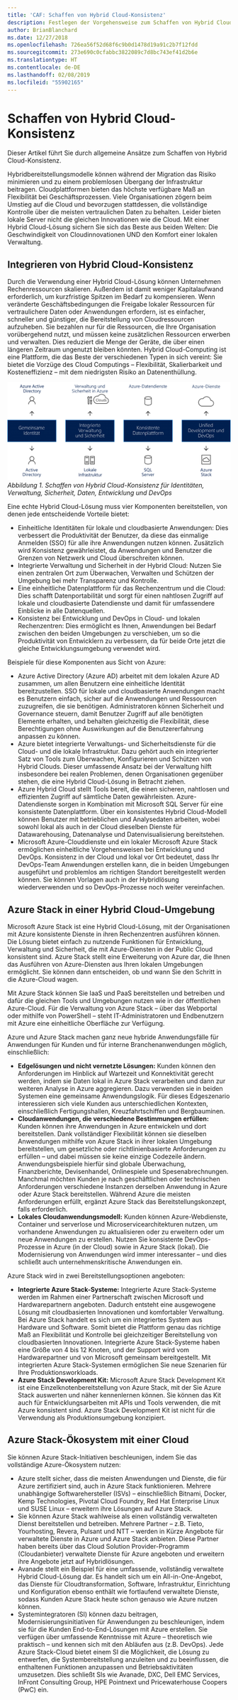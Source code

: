 ```yaml
---
title: 'CAF: Schaffen von Hybrid Cloud-Konsistenz'
description: Festlegen der Vorgehensweise zum Schaffen von Hybrid Cloud-Konsistenz
author: BrianBlanchard
ms.date: 12/27/2018
ms.openlocfilehash: 726ea56f52d68f6c9b0d1478d19a91c2b7f12fdd
ms.sourcegitcommit: 273e690c0cfabbc3822089c7d8bc743ef41d2b6e
ms.translationtype: HT
ms.contentlocale: de-DE
ms.lasthandoff: 02/08/2019
ms.locfileid: "55902165"
---
```

# <a name="create-hybrid-cloud-consistency"></a>Schaffen von Hybrid Cloud-Konsistenz

Dieser Artikel führt Sie durch allgemeine Ansätze zum Schaffen von Hybrid Cloud-Konsistenz.

Hybridbereitstellungsmodelle können während der Migration das Risiko minimieren und zu einem problemlosen Übergang der Infrastruktur beitragen. Cloudplattformen bieten das höchste verfügbare Maß an Flexibilität bei Geschäftsprozessen. Viele Organisationen zögern beim Umstieg auf die Cloud und bevorzugen stattdessen, die vollständige Kontrolle über die meisten vertraulichen Daten zu behalten. Leider bieten lokale Server nicht die gleichen Innovationen wie die Cloud. Mit einer Hybrid Cloud-Lösung sichern Sie sich das Beste aus beiden Welten: Die Geschwindigkeit von Cloudinnovationen UND den Komfort einer lokalen Verwaltung.

## <a name="integrate-hybrid-cloud-consistency"></a>Integrieren von Hybrid Cloud-Konsistenz

Durch die Verwendung einer Hybrid Cloud-Lösung können Unternehmen Rechenressourcen skalieren. Außerdem ist damit weniger Kapitalaufwand erforderlich, um kurzfristige Spitzen im Bedarf zu kompensieren. Wenn veränderte Geschäftsbedingungen die Freigabe lokaler Ressourcen für vertraulichere Daten oder Anwendungen erfordern, ist es einfacher, schneller und günstiger, die Bereitstellung von Cloudressourcen aufzuheben. Sie bezahlen nur für die Ressourcen, die Ihre Organisation vorübergehend nutzt, und müssen keine zusätzlichen Ressourcen erwerben und verwalten. Dies reduziert die Menge der Geräte, die über einen längeren Zeitraum ungenutzt bleiben könnten. Hybrid Cloud-Computing ist eine Plattform, die das Beste der verschiedenen Typen in sich vereint: Sie bietet die Vorzüge des Cloud Computings – Flexibilität, Skalierbarkeit und Kosteneffizienz – mit dem niedrigsten Risiko an Datenenthüllung.

![Schaffen von Hybrid Cloud-Konsistenz für Identitäten, Verwaltung, Sicherheit, Daten, Entwicklung und DevOps](../../_images/hybrid-consistency.png)
*Abbildung 1. Schaffen von Hybrid Cloud-Konsistenz für Identitäten, Verwaltung, Sicherheit, Daten, Entwicklung und DevOps*

Eine echte Hybrid Cloud-Lösung muss vier Komponenten bereitstellen, von denen jede entscheidende Vorteile bietet:

- Einheitliche Identitäten für lokale und cloudbasierte Anwendungen: Dies verbessert die Produktivität der Benutzer, da diese das einmalige Anmelden (SSO) für alle ihre Anwendungen nutzen können. Zusätzlich wird Konsistenz gewährleistet, da Anwendungen und Benutzer die Grenzen von Netzwerk und Cloud überschreiten können.
- Integrierte Verwaltung und Sicherheit in der Hybrid Cloud: Nutzen Sie einen zentralen Ort zum Überwachen, Verwalten und Schützen der Umgebung bei mehr Transparenz und Kontrolle.
- Eine einheitliche Datenplattform für das Rechenzentrum und die Cloud: Dies schafft Datenportabilität und sorgt für einen nahtlosen Zugriff auf lokale und cloudbasierte Datendienste und damit für umfassendere Einblicke in alle Datenquellen.
- Konsistenz bei Entwicklung und DevOps in Cloud- und lokalen Rechenzentren: Dies ermöglicht es Ihnen, Anwendungen bei Bedarf zwischen den beiden Umgebungen zu verschieben, um so die Produktivität von Entwicklern zu verbessern, da für beide Orte jetzt die gleiche Entwicklungsumgebung verwendet wird.
  
Beispiele für diese Komponenten aus Sicht von Azure:

- Azure Active Directory (Azure AD) arbeitet mit dem lokalen Azure AD zusammen, um allen Benutzern eine einheitliche Identität bereitzustellen. SSO für lokale und cloudbasierte Anwendungen macht es Benutzern einfach, sicher auf die Anwendungen und Ressourcen zuzugreifen, die sie benötigen. Administratoren können Sicherheit und Governance steuern, damit Benutzer Zugriff auf alle benötigten Elemente erhalten, und behalten gleichzeitig die Flexibilität, diese Berechtigungen ohne Auswirkungen auf die Benutzererfahrung anpassen zu können.
- Azure bietet integrierte Verwaltungs- und Sicherheitsdienste für die Cloud- und die lokale Infrastruktur. Dazu gehört auch ein integrierter Satz von Tools zum Überwachen, Konfigurieren und Schützen von Hybrid Clouds. Dieser umfassende Ansatz bei der Verwaltung hilft insbesondere bei realen Problemen, denen Organisationen gegenüber stehen, die eine Hybrid Cloud-Lösung in Betracht ziehen.
- Azure Hybrid Cloud stellt Tools bereit, die einen sicheren, nahtlosen und effizienten Zugriff auf sämtliche Daten gewährleisten. Azure-Datendienste sorgen in Kombination mit Microsoft SQL Server für eine konsistente Datenplattform. Über ein konsistentes Hybrid Cloud-Modell können Benutzer mit betrieblichen und Analysedaten arbeiten, wobei sowohl lokal als auch in der Cloud dieselben Dienste für Datawarehousing, Datenanalyse und Datenvisualisierung bereitstehen.
- Microsoft Azure-Clouddienste und ein lokaler Microsoft Azure Stack ermöglichen einheitliche Vorgehensweisen bei Entwicklung und DevOps. Konsistenz in der Cloud und lokal vor Ort bedeutet, dass Ihr DevOps-Team Anwendungen erstellen kann, die in beiden Umgebungen ausgeführt und problemlos am richtigen Standort bereitgestellt werden können. Sie können Vorlagen auch in der Hybridlösung wiederverwenden und so DevOps-Prozesse noch weiter vereinfachen.

## <a name="azure-stack-in-a-hybrid-cloud-environment"></a>Azure Stack in einer Hybrid Cloud-Umgebung

Microsoft Azure Stack ist eine Hybrid Cloud-Lösung, mit der Organisationen mit Azure konsistente Dienste in ihren Rechenzentren ausführen können. Die Lösung bietet einfach zu nutzende Funktionen für Entwicklung, Verwaltung und Sicherheit, die mit Azure-Diensten in der Public Cloud konsistent sind. Azure Stack stellt eine Erweiterung von Azure dar, die Ihnen das Ausführen von Azure-Diensten aus Ihren lokalen Umgebungen ermöglicht. Sie können dann entscheiden, ob und wann Sie den Schritt in die Azure-Cloud wagen.

Mit Azure Stack können Sie IaaS und PaaS bereitstellen und betreiben und dafür die gleichen Tools und Umgebungen nutzen wie in der öffentlichen Azure-Cloud. Für die Verwaltung von Azure Stack – über das Webportal oder mithilfe von PowerShell – steht IT-Administratoren und Endbenutzern mit Azure eine einheitliche Oberfläche zur Verfügung.

Azure und Azure Stack machen ganz neue hybride Anwendungsfälle für Anwendungen für Kunden und für interne Branchenanwendungen möglich, einschließlich:

- **Edgelösungen und nicht vernetzte Lösungen:** Kunden können den Anforderungen im Hinblick auf Wartezeit und Konnektivität gerecht werden, indem sie Daten lokal in Azure Stack verarbeiten und dann zur weiteren Analyse in Azure aggregieren. Dazu verwenden sie in beiden Systemen eine gemeinsame Anwendungslogik. Für dieses Edgeszenario interessieren sich viele Kunden aus unterschiedlichen Kontexten, einschließlich Fertigungshallen, Kreuzfahrtschiffen und Bergbauminen.
- **Cloudanwendungen, die verschiedene Bestimmungen erfüllen:** Kunden können ihre Anwendungen in Azure entwickeln und dort bereitstellen. Dank vollständiger Flexibilität können sie dieselben Anwendungen mithilfe von Azure Stack in ihrer lokalen Umgebung bereitstellen, um gesetzliche oder richtlinienbasierte Anforderungen zu erfüllen – und dabei müssen sie keine einzige Codezeile ändern. Anwendungsbeispiele hierfür sind globale Überwachung, Finanzberichte, Devisenhandel, Onlinespiele und Spesenabrechnungen. Manchmal möchten Kunden je nach geschäftlichen oder technischen Anforderungen verschiedene Instanzen derselben Anwendung in Azure oder Azure Stack bereitstellen. Während Azure die meisten Anforderungen erfüllt, ergänzt Azure Stack das Bereitstellungskonzept, falls erforderlich.
- **Lokales Cloudanwendungsmodell:** Kunden können Azure-Webdienste, Container und serverlose und Microservicearchitekturen nutzen, um vorhandene Anwendungen zu aktualisieren oder zu erweitern oder um neue Anwendungen zu erstellen. Nutzen Sie konsistente DevOps-Prozesse in Azure (in der Cloud) sowie in Azure Stack (lokal). Die Modernisierung von Anwendungen wird immer interessanter – und dies schließt auch unternehmenskritische Anwendungen ein.

Azure Stack wird in zwei Bereitstellungsoptionen angeboten:

- **Integrierte Azure Stack-Systeme:** Integrierte Azure Stack-Systeme werden im Rahmen einer Partnerschaft zwischen Microsoft und Hardwarepartnern angeboten. Dadurch entsteht eine ausgewogene Lösung mit cloudbasierten Innovationen und komfortabler Verwaltung. Bei Azure Stack handelt es sich um ein integriertes System aus Hardware und Software. Somit bietet die Plattform genau das richtige Maß an Flexibilität und Kontrolle bei gleichzeitiger Bereitstellung von cloudbasierten Innovationen. Integrierte Azure Stack-Systeme haben eine Größe von 4 bis 12 Knoten, und der Support wird vom Hardwarepartner und von Microsoft gemeinsam bereitgestellt. Mit integrierten Azure Stack-Systemen ermöglichen Sie neue Szenarien für Ihre Produktionsworkloads.
- **Azure Stack Development Kit:** Microsoft Azure Stack Development Kit ist eine Einzelknotenbereitstellung von Azure Stack, mit der Sie Azure Stack auswerten und näher kennenlernen können. Sie können das Kit auch für Entwicklungsarbeiten mit APIs und Tools verwenden, die mit Azure konsistent sind. Azure Stack Development Kit ist nicht für die Verwendung als Produktionsumgebung konzipiert.

## <a name="azure-stack-one-cloud-ecosystem"></a>Azure Stack-Ökosystem mit einer Cloud

Sie können Azure Stack-Initiativen beschleunigen, indem Sie das vollständige Azure-Ökosystem nutzen:

- Azure stellt sicher, dass die meisten Anwendungen und Dienste, die für Azure zertifiziert sind, auch in Azure Stack funktionieren. Mehrere unabhängige Softwarehersteller (ISVs) – einschließlich Bitnami, Docker, Kemp Technologies, Pivotal Cloud Foundry, Red Hat Enterprise Linux und SUSE Linux – erweitern ihre Lösungen auf Azure Stack.
- Sie können Azure Stack wahlweise als einen vollständig verwalteten Dienst bereitstellen und betreiben. Mehrere Partner – z.B. Tieto, Yourhosting, Revera, Pulsant und NTT – werden in Kürze Angebote für verwaltete Dienste in Azure und Azure Stack anbieten. Diese Partner haben bereits über das Cloud Solution Provider-Programm (Cloudanbieter) verwaltete Dienste für Azure angeboten und erweitern ihre Angebote jetzt auf Hybridlösungen.
- Avanade stellt ein Beispiel für eine umfassende, vollständig verwaltete Hybrid Cloud-Lösung dar. Es handelt sich um ein All-in-One-Angebot, das Dienste für Cloudtransformation, Software, Infrastruktur, Einrichtung und Konfiguration ebenso enthält wie fortlaufend verwaltete Dienste, sodass Kunden Azure Stack heute schon genauso wie Azure nutzen können.
- Systemintegratoren (SI) können dazu beitragen, Modernisierungsinitiativen für Anwendungen zu beschleunigen, indem sie für die Kunden End-to-End-Lösungen mit Azure erstellen. Sie verfügen über umfassende Kenntnisse mit Azure – theoretisch wie praktisch – und kennen sich mit den Abläufen aus (z.B. DevOps). Jede Azure Stack-Cloud bietet einem SI die Möglichkeit, die Lösung zu entwerfen, die Systembereitstellung anzuleiten und zu beeinflussen, die enthaltenen Funktionen anzupassen und Betriebsaktivitäten umzusetzen. Dies schließt SIs wie Avanade, DXC, Dell EMC Services, InFront Consulting Group, HPE Pointnext und Pricewaterhouse Coopers (PwC) ein.
